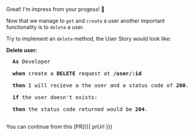 Great! I'm impress from your progess! 💪

Now that we manage to `get` and `create` a user another important functionality
is to `delete` a user.

Try to implement an `delete` method, the User Story would look like:

**Delete user:**
<pre>
  <b>As</b> Developer<br/>
  <b>when</b> create a <b>DELETE</b> request at <b>/user/:id</b><br/> 
  <b>then</b> I will recieve a the user and a status code of <b>200</b>.<br/>
  <b>if</b> the user doesn't exists:<br/>
  <b>then</b> the status code returned would be <b>204</b>.<br/>
</pre>

You can continue from this [PR]({{ prUrl }})
